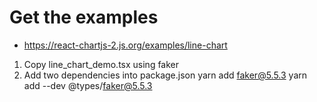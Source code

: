 # Get the examples

- https://react-chartjs-2.js.org/examples/line-chart

1. Copy line_chart_demo.tsx using faker
2. Add two dependencies into package.json
   yarn add faker@5.5.3
   yarn add --dev @types/faker@5.5.3
